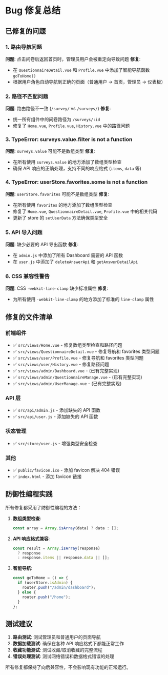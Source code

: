 # Bug 修复总结

## 已修复的问题

### 1. 路由导航问题

**问题**: 点击问卷后返回首页时，管理员用户会被重定向导致问题
**修复**:

- 在 `QuestionnaireDetail.vue` 和 `Profile.vue` 中添加了智能导航函数 `goToHome()`
- 根据用户角色自动导航到正确的页面（普通用户 → 首页，管理员 → 仪表板）

### 2. 路径不匹配问题

**问题**: 路由路径不一致 (`/survey/` vs `/surveys/`)
**修复**:

- 统一所有组件中的问卷路径为 `/surveys/:id`
- 修复了 `Home.vue`, `Profile.vue`, `History.vue` 中的路径问题

### 3. TypeError: surveys.value.filter is not a function

**问题**: `surveys.value` 可能不是数组类型
**修复**:

- 在所有使用 `surveys.value` 的地方添加了数组类型检查
- 确保 API 响应的正确处理，支持不同的响应格式 (`items`, `data` 等)

### 4. TypeError: userStore.favorites.some is not a function

**问题**: `userStore.favorites` 可能不是数组类型
**修复**:

- 在所有使用 `favorites` 的地方添加了数组类型检查
- 修复了 `Home.vue`, `QuestionnaireDetail.vue`, `Profile.vue` 中的相关代码
- 更新了 store 的 `setUserData` 方法确保类型安全

### 5. API 导入问题

**问题**: 缺少必要的 API 导出函数
**修复**:

- 在 `admin.js` 中添加了所有 Dashboard 需要的 API 函数
- 在 `user.js` 中添加了 `deleteAnswerApi` 和 `getAnswerDetailApi`

### 6. CSS 兼容性警告

**问题**: CSS `-webkit-line-clamp` 缺少标准属性
**修复**:

- 为所有使用 `-webkit-line-clamp` 的地方添加了标准的 `line-clamp` 属性

## 修复的文件清单

### 前端组件

- ✅ `src/views/Home.vue` - 修复数组类型检查和路径问题
- ✅ `src/views/QuestionnaireDetail.vue` - 修复导航和 favorites 类型问题
- ✅ `src/views/user/Profile.vue` - 修复导航和 favorites 类型问题
- ✅ `src/views/user/History.vue` - 修复路径问题
- ✅ `src/views/admin/Dashboard.vue` - (已有完整实现)
- ✅ `src/views/admin/QuestionnaireManage.vue` - (已有完整实现)
- ✅ `src/views/admin/UserManage.vue` - (已有完整实现)

### API 层

- ✅ `src/api/admin.js` - 添加缺失的 API 函数
- ✅ `src/api/user.js` - 添加缺失的 API 函数

### 状态管理

- ✅ `src/store/user.js` - 增强类型安全检查

### 其他

- ✅ `public/favicon.ico` - 添加 favicon 解决 404 错误
- ✅ `index.html` - 添加 favicon 链接

## 防御性编程实践

所有修复都采用了防御性编程的方法：

1. **数组类型检查**:

   ```javascript
   const array = Array.isArray(data) ? data : [];
   ```

2. **API 响应格式兼容**:

   ```javascript
   const result = Array.isArray(response)
     ? response
     : response.items || response.data || [];
   ```

3. **智能导航**:
   ```javascript
   const goToHome = () => {
     if (userStore.isAdmin) {
       router.push("/admin/dashboard");
     } else {
       router.push("/home");
     }
   };
   ```

## 测试建议

1. **路由测试**: 测试管理员和普通用户的页面导航
2. **数据加载测试**: 确保在各种 API 响应格式下都能正常工作
3. **收藏功能测试**: 测试收藏/取消收藏的完整流程
4. **错误处理测试**: 测试网络错误和数据格式错误的处理

所有修复都保持了向后兼容性，不会影响现有功能的正常运行。
